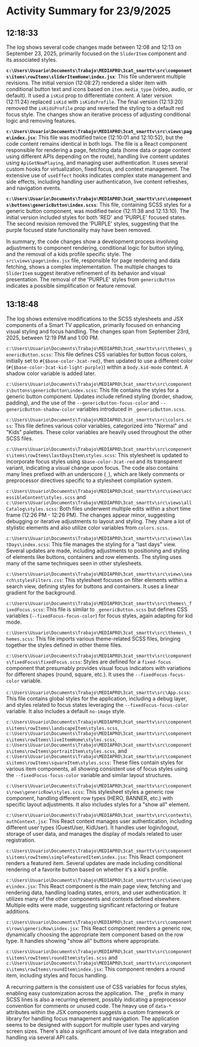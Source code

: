 # Activity Summary for 23/9/2025

## 12:18:33
The log shows several code changes made between 12:08 and 12:13 on September 23, 2025, primarily focused on the `SliderItem` component and its associated styles.

**`c:\Users\Usuario\Documents\Trabajo\MEDIAPRO\3cat_smarttv\src\components\items\rowItems\sliderItemHome\index.jsx`**:  This file underwent multiple revisions.  The initial version (12:08:27)  rendered a slider item with conditional button text and icons based on `item.media_type` (video, audio, or default). It used a `isKid` prop to differentiate content.  A later version (12:11:24) replaced `isKid` with `isKidsProfile`. The final version (12:13:20) removed the `isKidsProfile` prop and reverted the styling to a default red focus style.  The changes show an iterative process of adjusting conditional logic and removing features.

**`c:\Users\Usuario\Documents\Trabajo\MEDIAPRO\3cat_smarttv\src\views\page\index.jsx`**: This file was modified twice (12:10:01 and 12:10:52), but the code content remains identical in both logs. The file is a React component responsible for rendering a page, fetching data (home data or page content using different APIs depending on the route), handling live content updates using `ApiGetNowPlaying`, and managing user authentication. It uses several custom hooks for virtualization, fixed focus, and context management.  The extensive use of `useEffect` hooks indicates complex state management and side effects, including handling user authentication, live content refreshes, and navigation events.

**`c:\Users\Usuario\Documents\Trabajo\MEDIAPRO\3cat_smarttv\src\components\buttons\genericButton\index.scss`**: This file, containing SCSS styles for a generic button component, was modified twice (12:11:38 and 12:13:10). The initial version included styles for both 'RED' and 'PURPLE' focused states. The second revision removed the 'PURPLE' styles, suggesting that the purple focused state functionality may have been removed.

In summary, the code changes show a development process involving adjustments to component rendering, conditional logic for button styling, and the removal of a kids profile specific style. The `src\views\page\index.jsx` file, responsible for page rendering and data fetching, shows a complex implementation.  The multiple changes to `SliderItem` suggest iterative refinement of its behavior and visual presentation. The removal of the 'PURPLE' styles from `genericButton` indicates a possible simplification or feature removal.


## 13:18:48
The log shows extensive modifications to the SCSS stylesheets and JSX components of a Smart TV application, primarily focused on enhancing visual styling and focus handling.  The changes span from September 23rd, 2025, between 12:19 PM and 1:00 PM.


`c:\Users\Usuario\Documents\Trabajo\MEDIAPRO\3cat_smarttv\src\themes\_genericButton.scss`:  This file defines CSS variables for button focus colors, initially set to `#{$base-color-3cat-red}`,  then updated to use a different color (`#{$base-color-3cat-kid-light-purple}`) within a `body.kid-mode` context.  A shadow color variable is added later.

`c:\Users\Usuario\Documents\Trabajo\MEDIAPRO\3cat_smarttv\src\components\buttons\genericButton\index.scss`: This file contains the styles for a generic button component. Updates include refined styling (border, shadow, padding), and the use of the `--genericButton-focus-color` and `--genericButton-shadow-color` variables introduced in `_genericButton.scss`.

`c:\Users\Usuario\Documents\Trabajo\MEDIAPRO\3cat_smarttv\src\colors.scss`: This file defines various color variables, categorized into "Normal" and "Kids" palettes. These color variables are heavily used throughout the other SCSS files.

`c:\Users\Usuario\Documents\Trabajo\MEDIAPRO\3cat_smarttv\src\components\items\rowItems\lastDaysItem\styles.scss`: This stylesheet is updated to incorporate focus styles using `$base-color-3cat-red` and its transparent variant, indicating a visual change upon focus.  The code also contains many lines prefixed with an underscore (`_`), which are likely comments or preprocessor directives specific to a stylesheet compilation system.

`c:\Users\Usuario\Documents\Trabajo\MEDIAPRO\3cat_smarttv\src\views\accessibleContent\styles.scss` and `c:\Users\Usuario\Documents\Trabajo\MEDIAPRO\3cat_smarttv\src\views\allCatalog\styles.scss`: Both files underwent multiple edits within a short time frame (12:26 PM - 12:26 PM).  The changes appear minor, suggesting debugging or iterative adjustments to layout and styling.  They share a lot of stylistic elements and also utilize color variables from `colors.scss`.

`c:\Users\Usuario\Documents\Trabajo\MEDIAPRO\3cat_smarttv\src\views\lastDays\index.scss`: This file manages the styling for a "last days" view. Several updates are made, including adjustments to positioning and styling of elements like buttons, containers and row elements.  The styling uses many of the same techniques seen in other stylesheets.


`c:\Users\Usuario\Documents\Trabajo\MEDIAPRO\3cat_smarttv\src\views\search\stylesFilters.css`:  This stylesheet focuses on filter elements within a search view, defining styles for buttons and containers.  It uses a linear gradient for the background.

`c:\Users\Usuario\Documents\Trabajo\MEDIAPRO\3cat_smarttv\src\themes\_fixedFocus.scss`: This file is similar to `_genericButton.scss` but defines CSS variables (`--fixedFocus-focus-color`)  for focus styles, again adapting for kid mode.

`c:\Users\Usuario\Documents\Trabajo\MEDIAPRO\3cat_smarttv\src\themes\_themes.scss`: This file imports various theme-related SCSS files, bringing together the styles defined in other theme files.

`c:\Users\Usuario\Documents\Trabajo\MEDIAPRO\3cat_smarttv\src\components\fixedFocus\fixedFocus.scss`:  Styles are defined for a `fixed-focus` component that presumably provides visual focus indicators with variations for different shapes (round, square, etc.). It uses the `--fixedFocus-focus-color` variable.

`c:\Users\Usuario\Documents\Trabajo\MEDIAPRO\3cat_smarttv\src\App.scss`: This file contains global styles for the application, including a debug layer, and styles related to focus states leveraging the `--fixedFocus-focus-color` variable.  It also includes a default `no-image` style.

`c:\Users\Usuario\Documents\Trabajo\MEDIAPRO\3cat_smarttv\src\components\items\rowItems\landscapeItem\styles.scss`, `c:\Users\Usuario\Documents\Trabajo\MEDIAPRO\3cat_smarttv\src\components\items\rowItems\liveItemHome\styles.scss`, `c:\Users\Usuario\Documents\Trabajo\MEDIAPRO\3cat_smarttv\src\components\items\rowItems\portraitItem\styles.scss`, and `c:\Users\Usuario\Documents\Trabajo\MEDIAPRO\3cat_smarttv\src\components\items\rowItems\squareItem\styles.scss`: These files contain styles for various item components, all showing consistent use of focus styles using the `--fixedFocus-focus-color` variable and similar layout structures.

`c:\Users\Usuario\Documents\Trabajo\MEDIAPRO\3cat_smarttv\src\components\rows\genericRow\styles.scss`: This stylesheet styles a generic row component, handling different row types (HERO, BANNER, etc.) with specific layout adjustments. It also includes styles for a "show all" element.


`c:\Users\Usuario\Documents\Trabajo\MEDIAPRO\3cat_smarttv\src\contexts\authContext.jsx`: This React context manages user authentication, including different user types (GuestUser, KidUser).  It handles user login/logout, storage of user data, and manages the display of modals related to user registration.

`c:\Users\Usuario\Documents\Trabajo\MEDIAPRO\3cat_smarttv\src\components\items\rowItems\simpleFeaturedItem\index.jsx`: This React component renders a featured item. Several updates are made including conditional rendering of a favorite button based on whether it's a kid's profile.

`c:\Users\Usuario\Documents\Trabajo\MEDIAPRO\3cat_smarttv\src\views\page\index.jsx`:  This React component is the main page view, fetching and rendering data, handling loading states, errors, and user authentication.  It utilizes many of the other components and contexts defined elsewhere.  Multiple edits were made, suggesting significant refactoring or feature additions.

`c:\Users\Usuario\Documents\Trabajo\MEDIAPRO\3cat_smarttv\src\components\rows\genericRow\index.jsx`: This React component renders a generic row, dynamically choosing the appropriate item component based on the row type.  It handles showing "show all" buttons where appropriate.

`c:\Users\Usuario\Documents\Trabajo\MEDIAPRO\3cat_smarttv\src\components\items\rowItems\roundItem\styles.scss` and `c:\Users\Usuario\Documents\Trabajo\MEDIAPRO\3cat_smarttv\src\components\items\rowItems\roundItem\index.jsx`: This component renders a round item, including styles and focus handling.

A recurring pattern is the consistent use of CSS variables for focus styles, enabling easy customization across the application. The `_` prefix in many SCSS lines is also a recurring element, possibly indicating a preprocessor convention for comments or unused code. The heavy use of  `data-*` attributes within the JSX components suggests a custom framework or library for handling focus management and navigation.  The application seems to be designed with support for multiple user types and varying screen sizes.  There's also a significant amount of live data integration and handling via several API calls.

